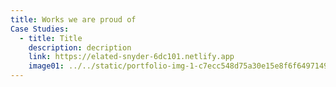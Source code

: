```yaml
---
title: Works we are proud of
Case Studies:
  - title: Title
    description: decription
    link: https://elated-snyder-6dc101.netlify.app
    image01: ../../static/portfolio-img-1-c7ecc548d75a30e15e8f6f6497149911.png
---
```

